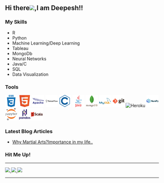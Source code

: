 
## Hi there<img src="https://raw.githubusercontent.com/MartinHeinz/MartinHeinz/master/wave.gif" width="30px">,I am Deepesh!!

### My Skills 
- R                                  
- Python                             
- Machine Learning/Deep Learning
- Tableau
- MongoDb
- Neural Networks
- Java/C
- SQL
- Data Visualization


### Tools

<img src="https://github.com/devicons/devicon/blob/master/icons/css3/css3-plain-wordmark.svg" alt="CSS" width="40" height="40"/> <img src="https://github.com/devicons/devicon/blob/master/icons/html5/html5-original.svg" alt="HTML" width="40" height="40"/> 
<img src="https://github.com/devicons/devicon/blob/master/icons/apache/apache-line-wordmark.svg" alt="Apache" width="40" height="40"/> 
<img src="https://github.com/devicons/devicon/blob/master/icons/tensorflow/tensorflow-line-wordmark.svg" alt="TensorFlow" width="40" height="40"/> 
<img src="https://github.com/devicons/devicon/blob/master/icons/c/c-line.svg" alt="C" width="40" height="40"/> 
<img src="https://github.com/devicons/devicon/blob/master/icons/java/java-original-wordmark.svg" alt="Java" width="40" height="40"/> 
<img src="https://github.com/devicons/devicon/blob/master/icons/mongodb/mongodb-original-wordmark.svg" alt="MongoDB" width="40" height="40"/>
<img src="https://github.com/devicons/devicon/blob/master/icons/mysql/mysql-original-wordmark.svg" alt="MySQL" width="40" height="40"/>
<img src="https://github.com/devicons/devicon/blob/master/icons/git/git-original-wordmark.svg" alt="Git" width="40" height="40"/>
<img src="https://www.vectorlogo.zone/logos/heroku/heroku-icon.svg" alt="Heroku" width="40" height="40"/>
<img src="https://github.com/devicons/devicon/blob/master/icons/numpy/numpy-original-wordmark.svg" alt="Numpy" width="40" height="40"/>
<img src="https://github.com/devicons/devicon/blob/master/icons/jupyter/jupyter-original-wordmark.svg" alt="jupyter" width="40" height="40"/>
<img src="https://github.com/devicons/devicon/blob/master/icons/pandas/pandas-original-wordmark.svg" alt="Pandas" width="40" height="40"/><img src="https://github.com/devicons/devicon/blob/master/icons/scala/scala-original-wordmark.svg" alt="Scala" width="40" height="40"/> 

### Latest Blog Articles

<!-- BLOG-POST-LIST:START -->
- [Why Martial Arts?Importance in my life..](https://medium.com/@deepesh.durairajan/why-martial-arts-importance-in-my-life-1eee7883049c)
<!-- BLOG-POST-LIST:END -->

### Hit Me Up!
<hr>
<p align="left">
  <a href="https://www.linkedin.com/in/deepesh-durairajan-90135719b/">
    <img src="https://img.shields.io/badge/-Deepesh%20Durairajan-0A66C2?style=flat&logo=Linkedin&logoColor=white"/>
  </a>
  <a href="mailto:deepesh.durairajan@gmail.com">
    <img src="https://img.shields.io/badge/-deepesh.durairajan@gmail.com-EA4335?style=flat&logo=Gmail&logoColor=white"/>
  </a>
  <a href="https://www.instagram.com/deepeshdurairajan/">
    <img src="https://img.shields.io/badge/-@deepeshdurairajan-E4405F?style=flat&logo=Instagram&logoColor=white"/>
  </a>
  
</p>
  
<hr>




